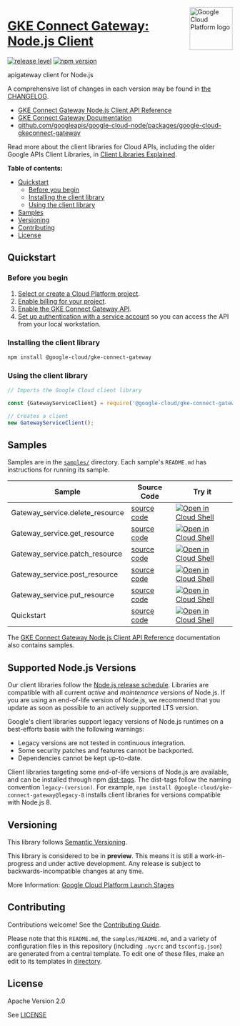 [//]: # "This README.md file is auto-generated, all changes to this file will be lost."
[//]: # "To regenerate it, use `python -m synthtool`."
<img src="https://avatars2.githubusercontent.com/u/2810941?v=3&s=96" alt="Google Cloud Platform logo" title="Google Cloud Platform" align="right" height="96" width="96"/>

# [GKE Connect Gateway: Node.js Client](https://github.com/googleapis/google-cloud-node/tree/main/packages/google-cloud-gkeconnect-gateway)

[![release level](https://img.shields.io/badge/release%20level-preview-yellow.svg?style=flat)](https://cloud.google.com/terms/launch-stages)
[![npm version](https://img.shields.io/npm/v/@google-cloud/gke-connect-gateway.svg)](https://www.npmjs.org/package/@google-cloud/gke-connect-gateway)




apigateway client for Node.js


A comprehensive list of changes in each version may be found in
[the CHANGELOG](https://github.com/googleapis/google-cloud-node/tree/main/packages/google-cloud-gkeconnect-gateway/CHANGELOG.md).

* [GKE Connect Gateway Node.js Client API Reference][client-docs]
* [GKE Connect Gateway Documentation][product-docs]
* [github.com/googleapis/google-cloud-node/packages/google-cloud-gkeconnect-gateway](https://github.com/googleapis/google-cloud-node/tree/main/packages/google-cloud-gkeconnect-gateway)

Read more about the client libraries for Cloud APIs, including the older
Google APIs Client Libraries, in [Client Libraries Explained][explained].

[explained]: https://cloud.google.com/apis/docs/client-libraries-explained

**Table of contents:**


* [Quickstart](#quickstart)
  * [Before you begin](#before-you-begin)
  * [Installing the client library](#installing-the-client-library)
  * [Using the client library](#using-the-client-library)
* [Samples](#samples)
* [Versioning](#versioning)
* [Contributing](#contributing)
* [License](#license)

## Quickstart

### Before you begin

1.  [Select or create a Cloud Platform project][projects].
1.  [Enable billing for your project][billing].
1.  [Enable the GKE Connect Gateway API][enable_api].
1.  [Set up authentication with a service account][auth] so you can access the
    API from your local workstation.

### Installing the client library

```bash
npm install @google-cloud/gke-connect-gateway
```


### Using the client library

```javascript
// Imports the Google Cloud client library

const {GatewayServiceClient} = require('@google-cloud/gke-connect-gateway');

// Creates a client
new GatewayServiceClient();

```



## Samples

Samples are in the [`samples/`](https://github.com/googleapis/google-cloud-node/tree/main/packages/google-cloud-gkeconnect-gateway/samples) directory. Each sample's `README.md` has instructions for running its sample.

| Sample                      | Source Code                       | Try it |
| --------------------------- | --------------------------------- | ------ |
| Gateway_service.delete_resource | [source code](https://github.com/googleapis/google-cloud-node/blob/main/packages/google-cloud-gkeconnect-gateway/samples/generated/v1beta1/gateway_service.delete_resource.js) | [![Open in Cloud Shell][shell_img]](https://console.cloud.google.com/cloudshell/open?git_repo=https://github.com/googleapis/google-cloud-node&page=editor&open_in_editor=packages/google-cloud-gkeconnect-gateway/samples/generated/v1beta1/gateway_service.delete_resource.js,packages/google-cloud-gkeconnect-gateway/samples/README.md) |
| Gateway_service.get_resource | [source code](https://github.com/googleapis/google-cloud-node/blob/main/packages/google-cloud-gkeconnect-gateway/samples/generated/v1beta1/gateway_service.get_resource.js) | [![Open in Cloud Shell][shell_img]](https://console.cloud.google.com/cloudshell/open?git_repo=https://github.com/googleapis/google-cloud-node&page=editor&open_in_editor=packages/google-cloud-gkeconnect-gateway/samples/generated/v1beta1/gateway_service.get_resource.js,packages/google-cloud-gkeconnect-gateway/samples/README.md) |
| Gateway_service.patch_resource | [source code](https://github.com/googleapis/google-cloud-node/blob/main/packages/google-cloud-gkeconnect-gateway/samples/generated/v1beta1/gateway_service.patch_resource.js) | [![Open in Cloud Shell][shell_img]](https://console.cloud.google.com/cloudshell/open?git_repo=https://github.com/googleapis/google-cloud-node&page=editor&open_in_editor=packages/google-cloud-gkeconnect-gateway/samples/generated/v1beta1/gateway_service.patch_resource.js,packages/google-cloud-gkeconnect-gateway/samples/README.md) |
| Gateway_service.post_resource | [source code](https://github.com/googleapis/google-cloud-node/blob/main/packages/google-cloud-gkeconnect-gateway/samples/generated/v1beta1/gateway_service.post_resource.js) | [![Open in Cloud Shell][shell_img]](https://console.cloud.google.com/cloudshell/open?git_repo=https://github.com/googleapis/google-cloud-node&page=editor&open_in_editor=packages/google-cloud-gkeconnect-gateway/samples/generated/v1beta1/gateway_service.post_resource.js,packages/google-cloud-gkeconnect-gateway/samples/README.md) |
| Gateway_service.put_resource | [source code](https://github.com/googleapis/google-cloud-node/blob/main/packages/google-cloud-gkeconnect-gateway/samples/generated/v1beta1/gateway_service.put_resource.js) | [![Open in Cloud Shell][shell_img]](https://console.cloud.google.com/cloudshell/open?git_repo=https://github.com/googleapis/google-cloud-node&page=editor&open_in_editor=packages/google-cloud-gkeconnect-gateway/samples/generated/v1beta1/gateway_service.put_resource.js,packages/google-cloud-gkeconnect-gateway/samples/README.md) |
| Quickstart | [source code](https://github.com/googleapis/google-cloud-node/blob/main/packages/google-cloud-gkeconnect-gateway/samples/quickstart.js) | [![Open in Cloud Shell][shell_img]](https://console.cloud.google.com/cloudshell/open?git_repo=https://github.com/googleapis/google-cloud-node&page=editor&open_in_editor=packages/google-cloud-gkeconnect-gateway/samples/quickstart.js,packages/google-cloud-gkeconnect-gateway/samples/README.md) |



The [GKE Connect Gateway Node.js Client API Reference][client-docs] documentation
also contains samples.

## Supported Node.js Versions

Our client libraries follow the [Node.js release schedule](https://nodejs.org/en/about/releases/).
Libraries are compatible with all current _active_ and _maintenance_ versions of
Node.js.
If you are using an end-of-life version of Node.js, we recommend that you update
as soon as possible to an actively supported LTS version.

Google's client libraries support legacy versions of Node.js runtimes on a
best-efforts basis with the following warnings:

* Legacy versions are not tested in continuous integration.
* Some security patches and features cannot be backported.
* Dependencies cannot be kept up-to-date.

Client libraries targeting some end-of-life versions of Node.js are available, and
can be installed through npm [dist-tags](https://docs.npmjs.com/cli/dist-tag).
The dist-tags follow the naming convention `legacy-(version)`.
For example, `npm install @google-cloud/gke-connect-gateway@legacy-8` installs client libraries
for versions compatible with Node.js 8.

## Versioning

This library follows [Semantic Versioning](http://semver.org/).







This library is considered to be in **preview**. This means it is still a
work-in-progress and under active development. Any release is subject to
backwards-incompatible changes at any time.


More Information: [Google Cloud Platform Launch Stages][launch_stages]

[launch_stages]: https://cloud.google.com/terms/launch-stages

## Contributing

Contributions welcome! See the [Contributing Guide](https://github.com/googleapis/google-cloud-node/blob/main/CONTRIBUTING.md).

Please note that this `README.md`, the `samples/README.md`,
and a variety of configuration files in this repository (including `.nycrc` and `tsconfig.json`)
are generated from a central template. To edit one of these files, make an edit
to its templates in
[directory](https://github.com/googleapis/synthtool).

## License

Apache Version 2.0

See [LICENSE](https://github.com/googleapis/google-cloud-node/blob/main/LICENSE)

[client-docs]: https://cloud.google.com/nodejs/docs/reference/gke-connect-gateway/latest
[product-docs]: https://cloud.google.com/anthos/multicluster-management/gateway
[shell_img]: https://gstatic.com/cloudssh/images/open-btn.png
[projects]: https://console.cloud.google.com/project
[billing]: https://support.google.com/cloud/answer/6293499#enable-billing
[enable_api]: https://console.cloud.google.com/flows/enableapi?apiid=connectgateway.googleapis.com
[auth]: https://cloud.google.com/docs/authentication/getting-started

